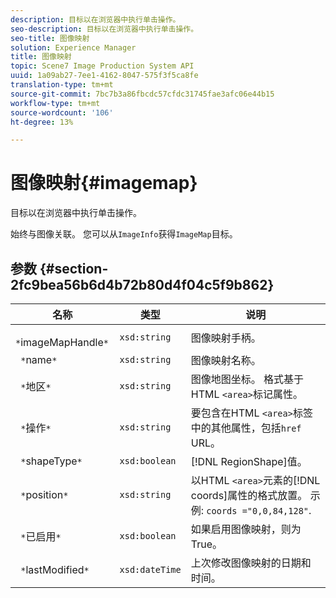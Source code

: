 ```yaml
---
description: 目标以在浏览器中执行单击操作。
seo-description: 目标以在浏览器中执行单击操作。
seo-title: 图像映射
solution: Experience Manager
title: 图像映射
topic: Scene7 Image Production System API
uuid: 1a09ab27-7ee1-4162-8047-575f3f5ca8fe
translation-type: tm+mt
source-git-commit: 7bc7b3a86fbcdc57cfdc31745fae3afc06e44b15
workflow-type: tm+mt
source-wordcount: '106'
ht-degree: 13%

---
```



# 图像映射{#imagemap}

目标以在浏览器中执行单击操作。

始终与图像关联。 您可以从`ImageInfo`获得`ImageMap`目标。

## 参数 {#section-2fc9bea56b6d4b72b80d4f04c5f9b862}

| 名称 | 类型 | 说明 |
|---|---|---|
| ` *`imageMapHandle`*` | `xsd:string` | 图像映射手柄。 |
| ` *`name`*` | `xsd:string` | 图像映射名称。 |
| ` *`地区`*` | `xsd:string` | 图像地图坐标。 格式基于HTML `<area>`标记属性。 |
| ` *`操作`*` | `xsd:string` | 要包含在HTML `<area>`标签中的其他属性，包括`href` URL。 |
| ` *`shapeType`*` | `xsd:boolean` | [!DNL RegionShape]值。 |
| ` *`position`*` | `xsd:string` | 以HTML `<area>`元素的[!DNL coords]属性的格式放置。 示例: `coords ="0,0,84,128"`. |
| ` *`已启用`*` | `xsd:boolean` | 如果启用图像映射，则为True。 |
| ` *`lastModified`*` | `xsd:dateTime` | 上次修改图像映射的日期和时间。 |

